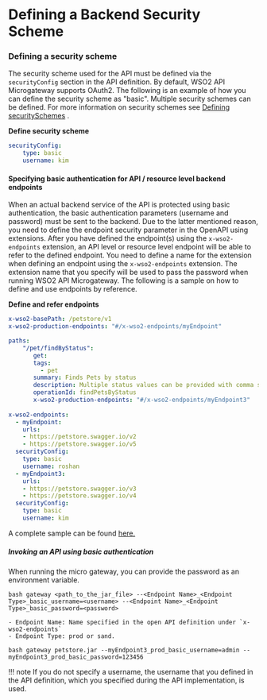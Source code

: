 # Defining a Backend Security Scheme

### Defining a security scheme

The security scheme used for the API must be defined via the `securityConfig` section in the API definition. By default, WSO2 API Microgateway supports OAuth2. The following is an example of how you can define the security scheme as "basic". Multiple security schemes can be defined. For more information on security schemes see [Defining securitySchemes](https://swagger.io/docs/specification/authentication/) .

**Define security scheme**

``` yaml
securityConfig:
    type: basic
    username: kim
```

#### Specifying basic authentication for API / resource level backend endpoints

When an actual backend service of the API is protected using basic authentication, the basic authentication parameters (username and password) must be sent to the backend. Due to the latter mentioned reason, you need to define the endpoint security parameter in the OpenAPI using extensions. After you have defined the endpoint(s) using the `x-wso2-endpoints` extension, an API level or resource level endpoint will be able to refer to the defined endpoint. You need to define a name for the extension when defining an endpoint using the `x-wso2-endpoints` extension. The extension name that you specify will be used to pass the password when running WSO2 API Microgateway. The following is a sample on how to define and use endpoints by reference.

**Define and refer endpoints**

``` yaml
x-wso2-basePath: /petstore/v1
x-wso2-production-endpoints: "#/x-wso2-endpoints/myEndpoint"

paths:
    "/pet/findByStatus":
       get:
       tags:
         - pet
       summary: Finds Pets by status
       description: Multiple status values can be provided with comma separated strings
       operationId: findPetsByStatus
       x-wso2-production-endpoints: "#/x-wso2-endpoints/myEndpoint3"
    
x-wso2-endpoints:
  - myEndpoint:
    urls:
    - https://petstore.swagger.io/v2
    - https://petstore.swagger.io/v5
  securityConfig:
    type: basic
    username: roshan
  - myEndpoint3:
    urls:
    - https://petstore.swagger.io/v3
    - https://petstore.swagger.io/v4
  securityConfig:
    type: basic
    username: kim
```

A complete sample can be found [here.](https://github.com/wso2/product-microgateway/blob/master/samples/endpoint_by_reference_sample.yaml)

##### Invoking an API using basic authentication

When running the micro gateway, you can provide the password as an environment variable.

``` text tab="Format"
bash gateway <path_to_the_jar_file> --<Endpoint Name>_<Endpoint Type>_basic_username=<username> --<Endpoint Name>_<Endpoint Type>_basic_password=<password> 

- Endpoint Name: Name specified in the open API definition under `x-wso2-endpoints`
- Endpoint Type: prod or sand.
```

``` text tab="Example"
bash gateway petstore.jar --myEndpoint3_prod_basic_username=admin --myEndpoint3_prod_basic_password=123456
```

!!! note 
    If you do not specify a username, the username that you defined in the API definition, which you specified during the API implementation, is used.


